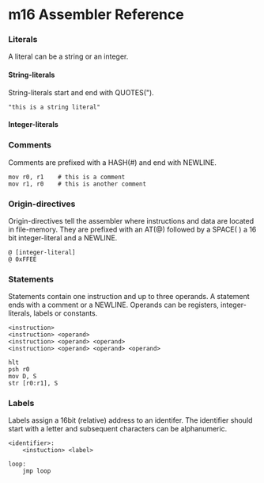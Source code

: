 # m16 Assembler Reference


### Literals 
A literal can be a string or an integer.

#### String-literals
String-literals start and end with QUOTES(").

	"this is a string literal"

#### Integer-literals

### Comments
Comments are prefixed with a HASH(#) and end with NEWLINE.

	mov r0, r1    # this is a comment
	mov r1, r0    # this is another comment


### Origin-directives
Origin-directives tell the assembler where instructions and data are 
located in file-memory. They are prefixed with an AT(@) followed by a 
SPACE( ) a 16 bit integer-literal and a NEWLINE.
    
    @ [integer-literal]
    @ 0xFFEE 

### Statements
	
Statements contain one instruction and up to three operands.
A statement ends with a comment or a NEWLINE.
Operands can be registers, integer-literals, labels or constants.

	<instruction> 
	<instruction> <operand>
	<instruction> <operand> <operand>
	<instruction> <operand> <operand> <operand>

	hlt
	psh r0
	mov D, S
	str [r0:r1], S

### Labels
	
Labels assign a 16bit (relative) address to an identifer.
The identifier should start with a letter and subsequent characters
can be alphanumeric.

	<identifier>:
		<instuction> <label>

	loop:
		jmp loop
